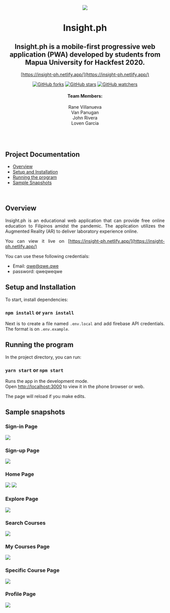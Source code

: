 <div align="center">

![](README_IMAGES/LOGO.png)
# Insight.ph

## Insight.ph is a mobile-first progressive web application (PWA) developed by students from Mapua University for Hackfest 2020.
<a>
</a>

[https://insight-ph.netlify.app/](https://insight-ph.netlify.app/)


[![GitHub forks](https://img.shields.io/github/forks/Kahit-Ano/Insight.svg?style=social&label=Fork&maxAge=2592000)](https://github.com/Kahit-Ano/Insight)
[![GitHub stars](https://img.shields.io/github/stars/Kahit-Ano/Insight.svg?style=social&label=Star&maxAge=2592000)](https://github.com/Kahit-Ano/Insight)
[![GitHub watchers](https://img.shields.io/github/watchers/Kahit-Ano/Insight.svg?style=social&label=Watch&maxAge=2592000)](https://github.com/Kahit-Ano/Insight)

#### Team Members:
Rane Villanueva<br>
Van Panugan<br>
John Rivera<br>
Loven Garcia<br>

<br>
 </div>
<br>


## Project Documentation
* [Overview](#overview)
* [Setup and Installation](#setup-and-installation)
* [Running the program](#running-the-program)
* [Sample Snapshots](#Sample-snapshots)


<br>
<div style='text-align: justify;'>

## Overview
Insight.ph is an educational web application that can provide free online education to Filipinos amidst the pandemic. The application utilizes the Augmented Reality (AR) to deliver laboratory experience online.

You can view it live on [https://insight-ph.netlify.app/](https://insight-ph.netlify.app/)

You can use these following credentials:
* Email: qwe@qwe.qwe
* password: qweqweqwe

## Setup and Installation

To start, install dependencies:

### `npm install` or `yarn install`

Next is to create a file named `.env.local` and add firebase API credentials.
The format is on `.env.example`.

## Running the program

In the project directory, you can run:

### `yarn start` or `npm start`

Runs the app in the development mode.\
Open [http://localhost:3000](http://localhost:3000) to view it in the phone browser or web.

The page will reload if you make edits.
## Sample snapshots

### Sign-in Page
![](README_IMAGES/SIGNIN.png)

### Sign-up Page
![](README_IMAGES/LOGIN.png)

### Home Page
![](README_IMAGES/HOME.png)
![](README_IMAGES/HOME_2.png)

### Explore Page
![](README_IMAGES/EXPLORE.png)

### Search Courses
![](README_IMAGES/SEARCH.png)

### My Courses Page
![](README_IMAGES/COURSES.png)

### Specific Course Page
![](README_IMAGES/MAIN_COURSE.png)

### Profile Page
![](README_IMAGES/PROFILE.png)

